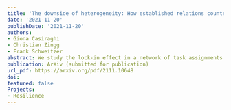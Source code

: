 ```yaml
---
title: 'The downside of heterogeneity: How established relations counteract systemic adaptivity in tasks assignments'
date: '2021-11-20'
publishDate: '2021-11-20'
authors:
- Giona Casiraghi
- Christian Zingg
- Frank Schweitzer
abstract: We study the lock-in effect in a network of task assignments. Agents have a heterogeneous fitness for solving tasks and can redistribute unfinished tasks to other agents. They learn over time to whom to reassign tasks and preferably choose agents with higher fitness. A lock-in occurs if reassignments can no longer adapt. Agents overwhelmed with tasks then fail, leading to failure cascades. We find that the probability for lock-ins and systemic failures increase with the heterogeneity in fitness values. To study this dependence, we use the Shannon entropy of the network of task assignments. A detailed discussion links our findings to the problem of resilience and observations in social systems.
publication: ArXiv (submitted for publication)
url_pdf: https://arxiv.org/pdf/2111.10648
doi: 
featured: false
Projects:
- Resilience
---
```


